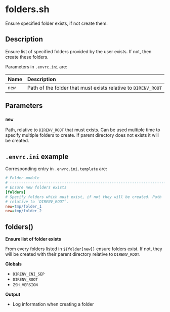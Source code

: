 # folders.sh

Ensure specified folder exists, if not create them.

## Description

Ensure list of specified folders provided by the user exists. If not, then
create these folders.

Parameters in `.envrc.ini` are:

<center>

| Name       | Description                                                    |
| :--------- | :------------------------------------------------------------- |
| `new`      | Path of the folder that must exists relative to `DIRENV_ROOT`  |

</center>

## Parameters

### `new`

Path, relative to `DIRENV_ROOT` that must exists. Can be used multiple time
to specify multiple folders to create. If parent directory does not exists
it will be created.

## `.envrc.ini` example

Corresponding entry in `.envrc.ini.template` are:

```ini
# Folder module
# ------------------------------------------------------------------------------
# Ensure new folders exists
[folders]
# Specify folders which must exist, if not they will be created. Path
# relative to `DIRENV_ROOT`.
new=tmp/folder_1
new=tmp/folder_2
```



## folders()

 **Ensure list of folder exists**
 
 From every folders listed in `${folder[new]}` ensure folders exist. If not,
 they will be created with their parent directory relative to `DIRENV_ROOT`.

 **Globals**

 - `DIRENV_INI_SEP`
 - `DIRENV_ROOT`
 - `ZSH_VERSION`

 **Output**

 - Log information when creating a folder
